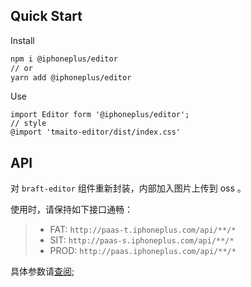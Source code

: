## Quick Start

Install

```sh
npm i @iphoneplus/editor
// or
yarn add @iphoneplus/editor
```

Use

```
import Editor form '@iphoneplus/editor';
// style
@import 'tmaito-editor/dist/index.css'
```

## API

对 `braft-editor` 组件重新封装，内部加入图片上传到 oss 。

使用时，请保持如下接口通畅：

> * FAT: `http://paas-t.iphoneplus.com/api/**/*`
> * SIT: `http://paas-s.iphoneplus.com/api/**/*`
> * PROD: `http://paas.iphoneplus.com/api/**/*`


具体参数请[查阅](https://www.yuque.com/braft-editor/be/gz44tn);
